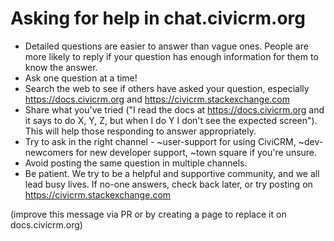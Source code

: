 # Asking for help in chat.civicrm.org

* Detailed questions are easier to answer than vague ones. People are more likely to reply if your question has enough information for them to know the answer.
* Ask one question at a time!
* Search the web to see if others have asked your question, especially https://docs.civicrm.org and https://civicrm.stackexchange.com
* Share what you've tried ("I read the docs at https://docs.civicrm.org and it says to do X, Y, Z, but when I do Y I don't see the expected screen"). This will help those responding to answer appropriately.
* Try to ask in the right channel - ~user-support for using CiviCRM, ~dev-newcomers for new developer support, ~town square if you're unsure.
* Avoid posting the same question in multiple channels.
* Be patient. We try to be a helpful and supportive community, and we all lead busy lives. If no-one answers, check back later, or try posting on https://civicrm.stackexchange.com

(improve this message via PR or by creating a page to replace it on docs.civicrm.org)
